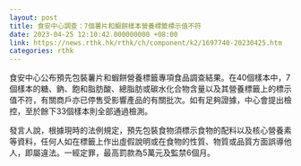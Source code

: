 ```yaml
---
layout: post
title: 食安中心調查：7個薯片和蝦餅樣本營養標籤標示值不符
date: 2023-04-25 12:10:42.000000000 +08:00
link: https://news.rthk.hk/rthk/ch/component/k2/1697740-20230425.htm
categories: rthk
---
```


食安中心公布預先包裝薯片和蝦餅營養標籤專項食品調查結果。在40個樣本中，7個樣本的糖、鈉、飽和脂肪酸、總脂肪或碳水化合物含量以及其營養標籤上的標示值不符，有關商戶亦已停售受影響產品的有關批次。如有足夠證據，中心會提出檢控，至於餘下33個樣本則全部通過檢測。 

發言人說，根據現時的法例規定，預先包裝食物須標示食物的配料以及核心營養素等資料，任何人如在標籤上作出虛假說明或在食物的性質、物質或品質方面誤導他人，即屬違法。一經定罪，最高罰款為5萬元及監禁6個月。

